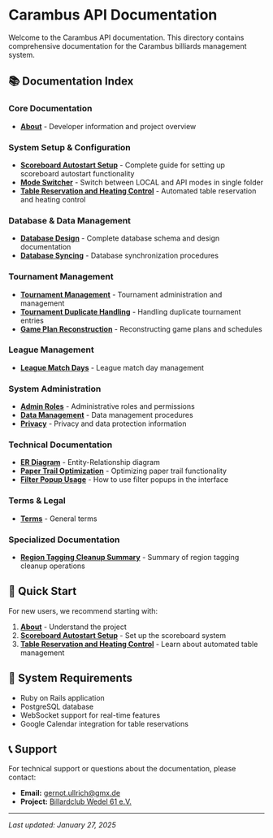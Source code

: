 # Carambus API Documentation

Welcome to the Carambus API documentation. This directory contains comprehensive documentation for the Carambus billiards management system.

## 📚 Documentation Index

### Core Documentation
- **[About](about.md)** - Developer information and project overview

### System Setup & Configuration
- **[Scoreboard Autostart Setup](scoreboard_autostart_setup.md)** - Complete guide for setting up scoreboard autostart functionality
- **[Mode Switcher](mode_switcher.md)** - Switch between LOCAL and API modes in single folder
- **[Table Reservation and Heating Control](table_reservation_heating_control.md)** - Automated table reservation and heating control

### Database & Data Management
- **[Database Design](database_design.md)** - Complete database schema and design documentation
- **[Database Syncing](database_syncing.md)** - Database synchronization procedures

### Tournament Management
- **[Tournament Management](tournament.md)** - Tournament administration and management
- **[Tournament Duplicate Handling](tournament_duplicate_handling.md)** - Handling duplicate tournament entries
- **[Game Plan Reconstruction](game_plan_reconstruction.md)** - Reconstructing game plans and schedules

### League Management
- **[League Match Days](league.md)** - League match day management

### System Administration
- **[Admin Roles](admin_roles.md)** - Administrative roles and permissions
- **[Data Management](data_management.md)** - Data management procedures
- **[Privacy](privacy.md)** - Privacy and data protection information

### Technical Documentation
- **[ER Diagram](er_diagram.md)** - Entity-Relationship diagram
- **[Paper Trail Optimization](paper_trail_optimization.md)** - Optimizing paper trail functionality
- **[Filter Popup Usage](filter_popup_usage.md)** - How to use filter popups in the interface

### Terms & Legal
- **[Terms](terms.md)** - General terms

### Specialized Documentation
- **[Region Tagging Cleanup Summary](region_tagging_cleanup_summary.md)** - Summary of region tagging cleanup operations

## 🚀 Quick Start

For new users, we recommend starting with:
1. **[About](about.md)** - Understand the project
2. **[Scoreboard Autostart Setup](scoreboard_autostart_setup.md)** - Set up the scoreboard system
3. **[Table Reservation and Heating Control](table_reservation_heating_control.md)** - Learn about automated table management

## 🔧 System Requirements

- Ruby on Rails application
- PostgreSQL database
- WebSocket support for real-time features
- Google Calendar integration for table reservations

## 📞 Support

For technical support or questions about the documentation, please contact:
- **Email:** gernot.ullrich@gmx.de
- **Project:** [Billardclub Wedel 61 e.V.](http://www.billardclub-wedel.de/)

---

*Last updated: January 27, 2025* 